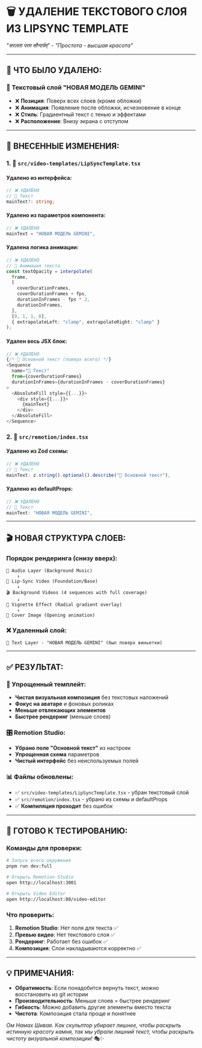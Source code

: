 # 🗑️ УДАЛЕНИЕ ТЕКСТОВОГО СЛОЯ ИЗ LIPSYNC TEMPLATE

_"सरलता परम सौन्दर्यम्"_ - _"Простота - высшая красота"_

---

## 🎯 **ЧТО БЫЛО УДАЛЕНО:**

### **📝 Текстовый слой "НОВАЯ МОДЕЛЬ GEMINI"**

- ❌ **Позиция**: Поверх всех слоев (кроме обложки)
- ❌ **Анимация**: Появление после обложки, исчезновение в конце
- ❌ **Стиль**: Градиентный текст с тенью и эффектами
- ❌ **Расположение**: Внизу экрана с отступом

---

## 🔧 **ВНЕСЕННЫЕ ИЗМЕНЕНИЯ:**

### **1. 📁 `src/video-templates/LipSyncTemplate.tsx`**

#### **Удалено из интерфейса:**

```typescript
// ❌ УДАЛЕНО
// 📝 Текст
mainText?: string;
```

#### **Удалено из параметров компонента:**

```typescript
// ❌ УДАЛЕНО
mainText = "НОВАЯ МОДЕЛЬ GEMINI",
```

#### **Удалена логика анимации:**

```typescript
// ❌ УДАЛЕНО
// 📝 Анимация текста
const textOpacity = interpolate(
  frame,
  [
    coverDurationFrames,
    coverDurationFrames + fps,
    durationInFrames - fps * 2,
    durationInFrames,
  ],
  [0, 1, 1, 0],
  { extrapolateLeft: "clamp", extrapolateRight: "clamp" }
);
```

#### **Удален весь JSX блок:**

```typescript
// ❌ УДАЛЕНО
{/* 📝 Основной текст (поверх всего) */}
<Sequence
  name="📝 Текст"
  from={coverDurationFrames}
  durationInFrames={durationInFrames - coverDurationFrames}
>
  <AbsoluteFill style={{...}}>
    <div style={{...}}>
      {mainText}
    </div>
  </AbsoluteFill>
</Sequence>
```

### **2. 📁 `src/remotion/index.tsx`**

#### **Удалено из Zod схемы:**

```typescript
// ❌ УДАЛЕНО
// 📝 Текст
mainText: z.string().optional().describe("📝 Основной текст"),
```

#### **Удалено из defaultProps:**

```typescript
// ❌ УДАЛЕНО
// 📝 Текст
mainText: "НОВАЯ МОДЕЛЬ GEMINI",
```

---

## 🎬 **НОВАЯ СТРУКТУРА СЛОЕВ:**

### **Порядок рендеринга (снизу вверх):**

```
🎵 Audio Layer (Background Music)
    ↓
🎤 Lip-Sync Video (Foundation/Base)
    ↓
🎬 Background Videos (4 sequences with full coverage)
    ↓
🌟 Vignette Effect (Radial gradient overlay)
    ↓
📸 Cover Image (Opening animation)
```

### **❌ Удаленный слой:**

```
📝 Text Layer - "НОВАЯ МОДЕЛЬ GEMINI" (был поверх виньетки)
```

---

## ✅ **РЕЗУЛЬТАТ:**

### **🎯 Упрощенный темплейт:**

- **Чистая визуальная композиция** без текстовых наложений
- **Фокус на аватаре** и фоновых роликах
- **Меньше отвлекающих элементов**
- **Быстрее рендеринг** (меньше слоев)

### **🎛️ Remotion Studio:**

- **Убрано поле "Основной текст"** из настроек
- **Упрощенная схема** параметров
- **Чистый интерфейс** без неиспользуемых полей

### **📊 Файлы обновлены:**

- ✅ `src/video-templates/LipSyncTemplate.tsx` - убран текстовый слой
- ✅ `src/remotion/index.tsx` - убрано из схемы и defaultProps
- ✅ **Компиляция проходит** без ошибок

---

## 🚀 **ГОТОВО К ТЕСТИРОВАНИЮ:**

### **Команды для проверки:**

```bash
# Запуск всего окружения
pnpm run dev:full

# Открыть Remotion Studio
open http://localhost:3001

# Открыть Video Editor
open http://localhost:80/video-editor
```

### **Что проверить:**

1. **Remotion Studio**: Нет поля для текста ✅
2. **Превью видео**: Нет текстового слоя ✅
3. **Рендеринг**: Работает без ошибок ✅
4. **Композиция**: Слои накладываются корректно ✅

---

## 💡 **ПРИМЕЧАНИЯ:**

- **Обратимость**: Если понадобится вернуть текст, можно восстановить из git истории
- **Производительность**: Меньше слоев = быстрее рендеринг
- **Гибкость**: Можно добавить другие элементы вместо текста
- **Чистота**: Композиция стала проще и понятнее

_Ом Намах Шивая. Как скульптор убирает лишнее, чтобы раскрыть истинную красоту камня, так мы убрали лишний текст, чтобы раскрыть чистоту визуальной композиции!_ 🎭✨
